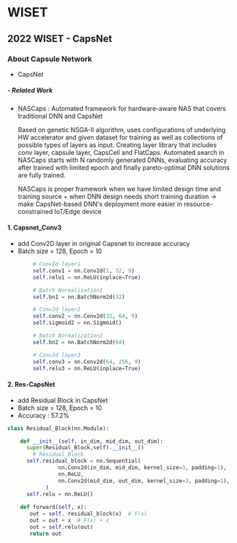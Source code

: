 # WISET
## 2022 WISET - CapsNet

### About Capsule Network
- CapsNet
##### - Related Work
- NASCaps : Automated framework for hardware-aware NAS that covers traditional DNN and CapsNet
  
   Based on genetic NSGA-II algorithm, uses configurations of underlying HW accelerator and given dataset for training as well as collections of possible types of layers as input. Creating layer library that includes conv layer, capsule layer, CapsCell and FlatCaps. Automated search in NASCaps starts with N randomly generated DNNs, evaluating accuracy after trained with limited epoch and finally pareto-optimal DNN solutions are fully trained.

  NASCaps is proper framework when we have limited design time and training source + when DNN design needs short training duration -> make CapsNet-based DNN's deployment more easier in resource-constrained IoT/Edge device

#### 1. Capsnet_Conv3
- add Conv2D layer in original Capsnet to increase accuracy
- Batch size = 128, Epoch = 10

```python
        # Conv2d layer1
        self.conv1 = nn.Conv2d(1, 32, 9)
        self.relu1 = nn.ReLU(inplace=True)

        # Batch Normalization1
        self.bn1 = nn.BatchNorm2d(32)

        # Conv2d layer2
        self.conv2 = nn.Conv2d(32, 64, 9)
        self.sigmoid2 = nn.Sigmoid()

        # Batch Normalization2
        self.bn2 = nn.BatchNorm2d(64)

        # Conv2d layer3
        self.conv3 = nn.Conv2d(64, 256, 9)
        self.relu3 = nn.ReLU(inplace=True)
```

#### 2. Res-CapsNet
- add Residual Block in CapsNet
- Batch size = 128, Epoch = 10
- Accuracy : 57.2%

```python
class Residual_Block(nn.Module):

    def __init__(self, in_dim, mid_dim, out_dim):
      super(Residual_Block,self).__init__()
        # Residual Block
      self.residual_block = nn.Sequential(
                nn.Conv2d(in_dim, mid_dim, kernel_size=3, padding=1),
                nn.ReLU,
                nn.Conv2d(mid_dim, out_dim, kernel_size=3, padding=1),
            )            
      self.relu = nn.ReLU()
                  
    def forward(self, x):
       out = self. residual_block(x)  # F(x)
       out = out + x  # F(x) + x
       out = self.relu(out)
       return out
```

